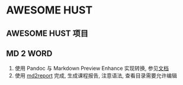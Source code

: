 # AWESOME HUST
## AWESOME HUST 项目

## MD 2 WORD
1. 使用 Pandoc 与 Markdown Preview Enhance 实现转换, 参见[文档](https://shd101wyy.github.io/markdown-preview-enhanced/#/zh-cn/pandoc-word)
1. 使用 [md2report](https://github.com/woolen-sheep/md2report) 完成, 生成课程报告, 注意语法, 查看目录需要允许编辑
